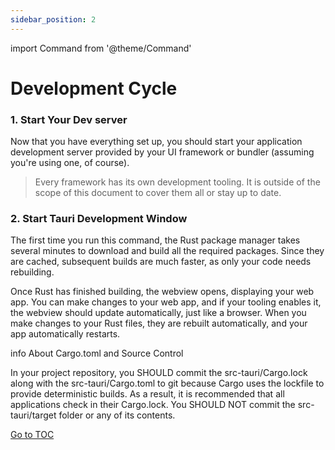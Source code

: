 ```yaml
---
sidebar_position: 2
---
```


import Command from '@theme/Command'

# Development Cycle

### 1. Start Your Dev server

Now that you have everything set up, you should start your application development server provided by your UI framework or bundler (assuming you're using one, of course).

<blockquote>

Every framework has its own development tooling. It is outside of the scope of this document to cover them all or stay up to date.
</blockquote>

### 2. Start Tauri Development Window

<Command name=dev />

The first time you run this command, the Rust package manager takes several minutes to download and build all the required packages. Since they are cached, subsequent builds are much faster, as only your code needs rebuilding.

Once Rust has finished building, the webview opens, displaying your web app. You can make changes to your web app, and if your tooling enables it, the webview should update automatically, just like a browser. When you make changes to your Rust files, they are rebuilt automatically, and your app automatically restarts.

</blockquote>info About Cargo.toml and Source Control

In your project repository, you SHOULD commit the src-tauri/Cargo.lock along with the src-tauri/Cargo.toml to git because Cargo uses the lockfile to provide deterministic builds. As a result, it is recommended that all applications check in their Cargo.lock. You SHOULD NOT commit the src-tauri/target folder or any of its contents.

</blockquote>
<span style='float: footnote;'><a href="../../index.html#toc">Go to TOC</a></span>
